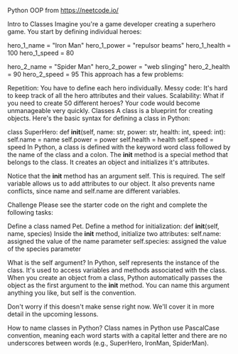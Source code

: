 Python OOP from https://neetcode.io/

Intro to Classes
Imagine you're a game developer creating a superhero game. You start by defining individual heroes:

hero_1_name = "Iron Man"
hero_1_power = "repulsor beams"
hero_1_health = 100
hero_1_speed = 80

hero_2_name = "Spider Man"
hero_2_power = "web slinging"
hero_2_health = 90
hero_2_speed = 95
This approach has a few problems:

Repetition: You have to define each hero individually.
Messy code: It's hard to keep track of all the hero attributes and their values.
Scalability: What if you need to create 50 different heroes? Your code would become unmanageable very quickly.
Classes
A class is a blueprint for creating objects. Here's the basic syntax for defining a class in Python:

class SuperHero:
    def __init__(self, name: str, power: str, health: int, speed: int):
        self.name = name
        self.power = power
        self.health = health
        self.speed = speed
In Python, a class is defined with the keyword word class followed by the name of the class and a colon. The __init__ method is a special method that belongs to the class. It creates an object and initializes it's attributes.

Notice that the __init__ method has an argument self. This is required. The self variable allows us to add attributes to our object. It also prevents name conflicts, since name and self.name are different variables.

Challenge
Please see the starter code on the right and complete the following tasks:

Define a class named Pet.
Define a method for initialization: def __init__(self, name, species)
Inside the __init__ method, initialize two attributes:
self.name: assigned the value of the name parameter
self.species: assigned the value of the species parameter

What is the self argument?
In Python, self represents the instance of the class. It's used to access variables and methods associated with the class. When you create an object from a class, Python automatically passes the object as the first argument to the __init__ method. You can name this argument anything you like, but self is the convention.

Don't worry if this doesn't make sense right now. We'll cover it in more detail in the upcoming lessons.


How to name classes in Python?
Class names in Python use PascalCase convention, meaning each word starts with a capital letter and there are no underscores between words (e.g., SuperHero, IronMan, SpiderMan).
